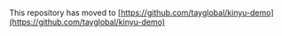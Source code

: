 This repository has moved to [https://github.com/tayglobal/kinyu-demo](https://github.com/tayglobal/kinyu-demo)
